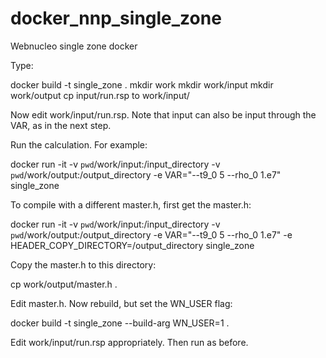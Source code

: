 # docker_nnp_single_zone
Webnucleo single zone docker

Type:

docker build -t single_zone .
mkdir work
mkdir work/input
mkdir work/output
cp input/run.rsp to work/input/

Now edit work/input/run.rsp.  Note that input can also be input through the VAR, as in the next step.

Run the calculation.  For example:

docker run -it -v `pwd`/work/input:/input_directory -v `pwd`/work/output:/output_directory -e VAR="--t9_0 5 --rho_0 1.e7" single_zone

To compile with a different master.h, first get the master.h:

docker run -it -v `pwd`/work/input:/input_directory -v `pwd`/work/output:/output_directory -e VAR="--t9_0 5 --rho_0 1.e7" -e HEADER_COPY_DIRECTORY=/output_directory single_zone

Copy the master.h to this directory:

cp work/output/master.h .

Edit master.h.  Now rebuild, but set the WN_USER flag:

docker build -t single_zone --build-arg WN_USER=1 .

Edit work/input/run.rsp appropriately.  Then run as before.
